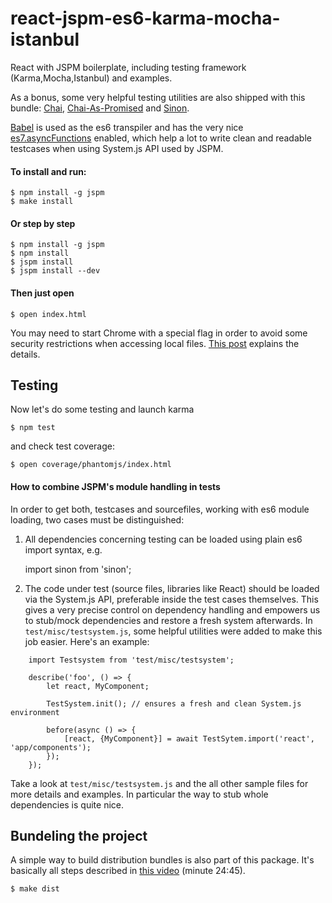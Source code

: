 # react-jspm-es6-karma-mocha-istanbul
React with JSPM boilerplate, including testing framework (Karma,Mocha,Istanbul) and examples.

As a bonus, some very helpful testing utilities are also shipped with this bundle: [Chai](http://chaijs.com/), [Chai-As-Promised](https://github.com/domenic/chai-as-promised/) and [Sinon](http://sinonjs.org/).

[Babel](https://babeljs.io/) is used as the es6 transpiler and has the very nice [es7.asyncFunctions](https://github.com/lukehoban/ecmascript-asyncawait) enabled, which help a lot to write clean and readable testcases when using System.js API used by JSPM.

#### To install and run:

	$ npm install -g jspm
	$ make install

#### Or step by step

	$ npm install -g jspm
	$ npm install
	$ jspm install
	$ jspm install --dev

#### Then just open

	$ open index.html

You may need to start Chrome with a special flag in order to avoid some security restrictions when accessing local files. [This post](http://stackoverflow.com/questions/4819060/allow-google-chrome-to-use-xmlhttprequest-to-load-a-url-from-a-local-file) explains the details.

## Testing

Now let's do some testing and launch karma

	$ npm test
	
and check test coverage:

	$ open coverage/phantomjs/index.html

#### How to combine JSPM's module handling in tests

In order to get both, testcases and sourcefiles, working with es6 module loading, two cases must be distinguished:

1. All dependencies concerning testing can be loaded using plain es6 import syntax, e.g.

	import sinon from 'sinon';

2. The code under test (source files, libraries like React) should be loaded via the System.js API, preferable inside the test cases themselves. This gives a very precise control on dependency handling and empowers us to stub/mock dependencies and restore a fresh system afterwards. In `test/misc/testsystem.js`, some helpful utilities were added to make this job easier. Here's an example:
```
	import Testsystem from 'test/misc/testsystem';

	describe('foo', () => {
		let react, MyComponent;

		TestSystem.init(); // ensures a fresh and clean System.js environment

		before(async () => {
			[react, {MyComponent}] = await TestSytem.import('react', 'app/components');
		});
	});
```
Take a look at `test/misc/testsystem.js` and the all other sample files for more details and examples. In particular the way to stub whole dependencies is quite nice.

## Bundeling the project

A simple way to build distribution bundles is also part of this package. It's basically all steps described in [this video](https://www.youtube.com/watch?v=NpMnRifyGyw) (minute 24:45).

	$ make dist
